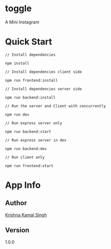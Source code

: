 # toggle
A Mini Instagram

# Quick Start

```
// Install dependencies

npm install

// Install dependencies client side

npm run frontend:install

// Install dependencies server side

npm run backend:install

// Run the server and Client with concurrently

npm run dev

// Run express server only

npm run backend:start

// Run express server in dev

npm run backend:dev

// Run client only

npm run frontend:start

```

# App Info

## Author
  [Krishna Kamal Singh](https://github.com/imkrish7)

## Version
1.0.0
